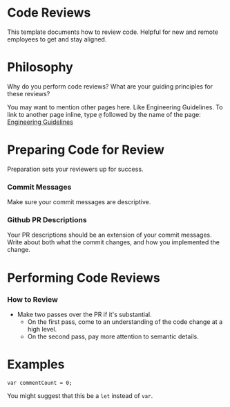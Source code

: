# Code Reviews

This template documents how to review code. Helpful for new and remote employees to get and stay aligned.

# Philosophy

Why do you perform code reviews? What are your guiding principles for these reviews?

You may want to mention other pages here. Like Engineering Guidelines. To link to another page inline, type `@` followed by the name of the page: [Engineering Guidelines](https://www.notion.so/11ff1b8e-4108-4ccc-b763-62a1aa964d78)

# Preparing Code for Review

Preparation sets your reviewers up for success.

### Commit Messages

Make sure your commit messages are descriptive. 

### Github PR Descriptions

Your PR descriptions should be an extension of your commit messages. Write about both what the commit changes, and how you implemented the change. 

# Performing Code Reviews

### How to Review

- Make two passes over the PR if it's substantial.
    - On the first pass, come to an understanding of the code change at a high level.
    - On the second pass, pay more attention to semantic details.

# Examples

    var commentCount = 0;

You might suggest that this be a `let` instead of `var`.